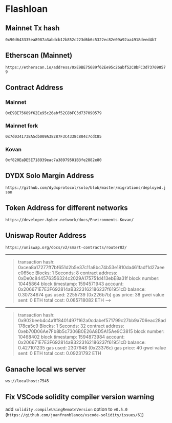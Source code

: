 # Flashloan

## Mainnet Tx hash

`0x90d643335ea8987a3abdcb12b852c223d6b6c5322ec82e09a92aa4918deed4b7`

## Etherscan (Mainnet)

`https://etherscan.io/address/0xE9BE75689f62Ee95c26abf52C8bFC3d737090579`

## Contract Address

### Mainnet

`0xE9BE75689f62Ee95c26abf52C8bFC3d737090579`

### Mainnet fork

`0x7d0341738A5cb009A38287F3C4338c804c7cdC85`

### Kovan

`0xf820EaDE5E718939eac7a38979501B3fe2882e80`

## DYDX Solo Margin Address

`https://github.com/dydxprotocol/solo/blob/master/migrations/deployed.json`

## Token Address for different networks

`https://developer.kyber.network/docs/Environments-Kovan/`

## Uniswap Router Address

`https://uniswap.org/docs/v2/smart-contracts/router02/`

---

> transaction hash: 0xcea8a17277ff7bf651d2b5e37c11a8bc74b53e1810da461fadf1d27aeec065ec
> Blocks: 1 Seconds: 8
> contract address: 0xDe0c844576356324c2029A175751d413ebE8a31f
> block number: 10445864
> block timestamp: 1594571943
> account: 0x206671E7E3F692814aB3223162186237f61951cD
> balance: 0.30734674
> gas used: 2255739 (0x226b7b)
> gas price: 38 gwei
> value sent: 0 ETH
> total cost: 0.085718082 ETH -->

---

> transaction hash: 0x902beeb4c4a1ff8401497f162a0cdabef571799c27bb9a706eac28ad178ca5c9
> Blocks: 1 Seconds: 32
> contract address: 0xeb70D06Ae7Fb8b5c7306B0E26A8D5A15Ae9C3815
> block number: 10468402
> block timestamp: 1594873984
> account: 0x206671E7E3F692814aB3223162186237f61951cD
> balance: 0.427101235
> gas used: 2307948 (0x23376c)
> gas price: 40 gwei
> value sent: 0 ETH
> total cost: 0.09231792 ETH

## Ganache local ws server

`ws://localhost:7545`

## Fix VSCode solidity compiler version warning

add `solidity.compileUsingRemoteVersion` option to `v0.5.0` (`https://github.com/juanfranblanco/vscode-solidity/issues/61`)
